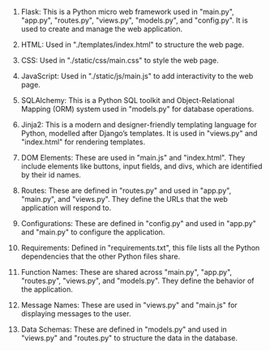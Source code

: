 1. Flask: This is a Python micro web framework used in "main.py", "app.py", "routes.py", "views.py", "models.py", and "config.py". It is used to create and manage the web application.

2. HTML: Used in "./templates/index.html" to structure the web page.

3. CSS: Used in "./static/css/main.css" to style the web page.

4. JavaScript: Used in "./static/js/main.js" to add interactivity to the web page.

5. SQLAlchemy: This is a Python SQL toolkit and Object-Relational Mapping (ORM) system used in "models.py" for database operations.

6. Jinja2: This is a modern and designer-friendly templating language for Python, modelled after Django’s templates. It is used in "views.py" and "index.html" for rendering templates.

7. DOM Elements: These are used in "main.js" and "index.html". They include elements like buttons, input fields, and divs, which are identified by their id names.

8. Routes: These are defined in "routes.py" and used in "app.py", "main.py", and "views.py". They define the URLs that the web application will respond to.

9. Configurations: These are defined in "config.py" and used in "app.py" and "main.py" to configure the application.

10. Requirements: Defined in "requirements.txt", this file lists all the Python dependencies that the other Python files share.

11. Function Names: These are shared across "main.py", "app.py", "routes.py", "views.py", and "models.py". They define the behavior of the application.

12. Message Names: These are used in "views.py" and "main.js" for displaying messages to the user.

13. Data Schemas: These are defined in "models.py" and used in "views.py" and "routes.py" to structure the data in the database.